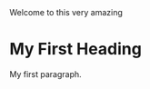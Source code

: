 <html>
<head>
 <link rel="stylesheet" type="text/css" href="style.css" />
 <h>Welcome to this very amazing </h>
</head>
<body>

 <h1>My First Heading</h1>
 <p>My first paragraph.</p>

</body>
</html>
